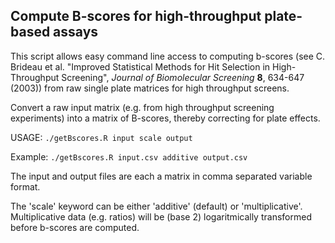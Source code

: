 ## Compute B-scores for high-throughput plate-based assays

This script allows easy command line access to computing b-scores
(see C. Brideau et al. "Improved Statistical Methods for Hit Selection
in High-Throughput Screening", _Journal of Biomolecular Screening_ **8**,
634-647 (2003)) from raw single plate matrices for high throughput
screens.

Convert a raw input matrix (e.g. from high throughput
screening experiments) into a matrix of B-scores, thereby
correcting for plate effects.

USAGE: `./getBscores.R input scale output`

Example: `./getBscores.R input.csv additive output.csv`

The input and output files are each a matrix in comma
separated variable format.

The 'scale' keyword can be either 'additive' (default)
or 'multiplicative'.  Multiplicative data (e.g. ratios)
will be (base 2) logaritmically transformed before b-scores
are computed.
